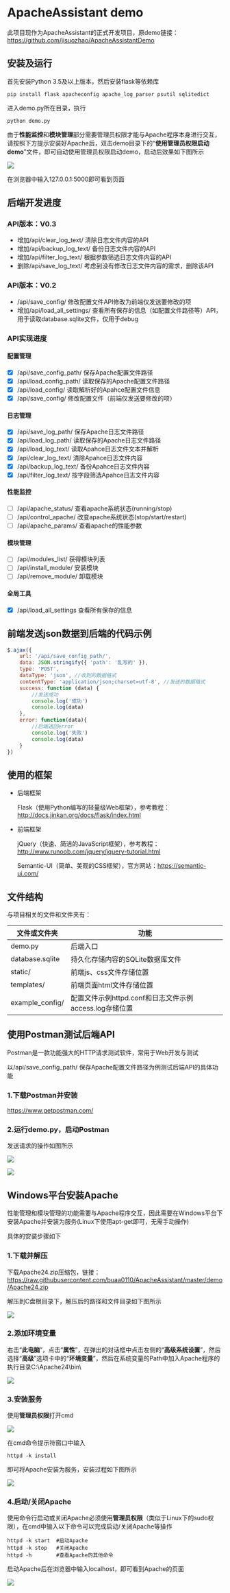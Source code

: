 # ApacheAssistant demo

此项目现作为ApacheAssistant的正式开发项目，原demo链接：https://github.com/jisuozhao/ApacheAssistantDemo


## 安装及运行

首先安装Python 3.5及以上版本，然后安装flask等依赖库

```
pip install flask apacheconfig apache_log_parser psutil sqlitedict
```

进入demo.py所在目录，执行

```
python demo.py
```

由于**性能监控**和**模块管理**部分需要管理员权限才能与Apache程序本身进行交互，请按照下方提示安装好Apache后，双击demo目录下的“**使用管理员权限启动demo**”文件，即可自动使用管理员权限启动demo，启动后效果如下图所示

![](readme_image/cmd1.png)

在浏览器中输入127.0.0.1:5000即可看到页面

## 后端开发进度

### API版本：V0.3

- 增加/api/clear_log_text/ 清除日志文件内容的API
- 增加/api/backup_log_text/ 备份日志文件内容的API
- 增加/api/filter_log_text/ 根据参数筛选日志文件内容的API
- 删除/api/save_log_text/ 考虑到没有修改日志文件内容的需求，删除该API

### API版本：V0.2

- /api/save_config/ 修改配置文件API修改为前端仅发送要修改的项
- 增加/api/load_all_settings/ 查看所有保存的信息（如配置文件路径等）API，用于读取database.sqlite文件，仅用于debug


### API实现进度

#### 配置管理

- [x] /api/save_config_path/	保存Apache配置文件路径
- [x] /api/load_config_path/	读取保存的Apache配置文件路径
- [x] /api/load_config/	读取解析好的Apahce配置文件信息
- [x] /api/save_config/	修改配置文件（前端仅发送要修改的项）

#### 日志管理

- [x] /api/save_log_path/	保存Apache日志文件路径
- [x] /api/load_log_path/	读取保存的Apache日志文件路径
- [x] /api/load_log_text/	读取Apahce日志文件文本并解析
- [x] /api/clear_log_text/	清除Apahce日志文件内容
- [x] /api/backup_log_text/	备份Apahce日志文件内容
- [x] /api/filter_log_text/	按字段筛选Apahce日志文件内容

#### 性能监控

- [ ] /api/apache_status/	查看apache系统状态(running/stop)
- [ ] /api/control_apache/	改变apache系统状态(stop/start/restart)
- [ ] /api/apache_params/	查看apache的性能参数

#### 模块管理

- [ ] /api/modules_list/	获得模块列表
- [ ] /api/install_module/	安装模块
- [ ] /api/remove_module/	卸载模块

#### 全局工具

- [x] /api/load_all_settings	查看所有保存的信息

## 前端发送json数据到后端的代码示例

```javascript
$.ajax({
    url: '/api/save_config_path/',
    data: JSON.stringify({ 'path': '乱写的' }),
    type: 'POST',
    dataType: 'json', //收到的数据格式
    contentType: 'application/json;charset=utf-8', //发送的数据格式
    success: function (data) {
        //发送成功
        console.log('成功')
        console.log(data)
    },
    error: function(data){
        //后端返回error
        console.log('失败')
        console.log(data)
    }
})
```

## 使用的框架

- 后端框架

  Flask（使用Python编写的轻量级Web框架），参考教程：http://docs.jinkan.org/docs/flask/index.html

- 前端框架

  jQuery（快速、简洁的JavaScript框架），参考教程：http://www.runoob.com/jquery/jquery-tutorial.html

  Semantic-UI（简单、美观的CSS框架），官方网站：https://semantic-ui.com/

## 文件结构

与项目相关的文件和文件夹有：

| 文件或文件夹    | 功能                                                   |
| --------------- | ------------------------------------------------------ |
| demo.py         | 后端入口                                               |
| database.sqlite | 持久化存储内容的SQLite数据库文件                       |
| static/         | 前端js、css文件存储位置                                |
| templates/      | 前端页面html文件存储位置                               |
| example_config/ | 配置文件示例httpd.conf和日志文件示例access.log存储位置 |

## 使用Postman测试后端API

Postman是一款功能强大的HTTP请求测试软件，常用于Web开发与测试

以/api/save_config_path/ 保存Apache配置文件路径为例测试后端API的具体功能

### 1.下载Postman并安装

https://www.getpostman.com/

### 2.运行demo.py，启动Postman

发送请求的操作如图所示

![](readme_image/postman1.png)

![](readme_image/postman2.png)

## Windows平台安装Apache

性能管理和模块管理的功能需要与Apache程序交互，因此需要在Windows平台下安装Apache并安装为服务(Linux下使用apt-get即可，无需手动操作)

具体的安装步骤如下

### 1.下载并解压

下载Apache24.zip压缩包，链接：https://raw.githubusercontent.com/buaa0110/ApacheAssistant/master/demo/Apache24.zip

解压到C盘根目录下，解压后的路径和文件目录如下图所示

![](readme_image/apache1.png)

### 2.添加环境变量

右击“**此电脑**”，点击“**属性**”，在弹出的对话框中点击左侧的“**高级系统设置**”，然后选择“**高级**”选项卡中的“**环境变量**”，然后在系统变量的Path中加入Apache程序的执行目录C:\Apache24\bin\

![](readme_image/apache2.png)

### 3.安装服务

使用**管理员权限**打开cmd

![](readme_image/apache3.png)

在cmd命令提示符窗口中输入

```shell
httpd -k install
```

即可将Apache安装为服务，安装过程如下图所示

![](readme_image/apache4.png)

### 4.启动/关闭Apache

使用命令行启动或关闭Apache必须使用**管理员权限**（类似于Linux下的sudo权限），在cmd中输入以下命令可以完成启动/关闭Apache等操作

```shell
httpd -k start	#启动Apache
httpd -k stop	#关闭Apache
httpd -h		#查看Apache的其他命令
```

启动Apache后在浏览器中输入localhost，即可看到Apache的页面

![](readme_image/apache5.png)
